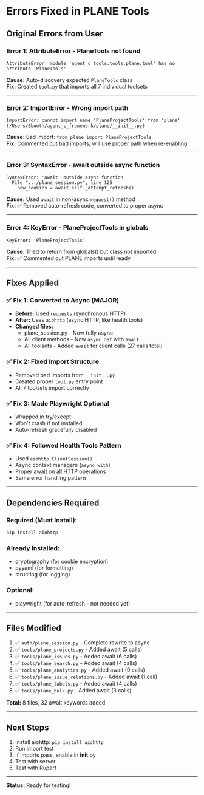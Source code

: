 # Errors Fixed in PLANE Tools

## Original Errors from User

### Error 1: AttributeError - PlaneTools not found
```
AttributeError: module 'agent_c_tools.tools.plane.tool' has no attribute 'PlaneTools'
```
**Cause:** Auto-discovery expected `PlaneTools` class  
**Fix:** Created `tool.py` that imports all 7 individual toolsets

---

### Error 2: ImportError - Wrong import path
```
ImportError: cannot import name 'PlaneProjectTools' from 'plane' (/Users/Ebooth/agent_c_framework/plane/__init__.py)
```
**Cause:** Bad import: `from plane import PlaneProjectTools`  
**Fix:** Commented out bad imports, will use proper path when re-enabling

---

### Error 3: SyntaxError - await outside async function
```
SyntaxError: 'await' outside async function
  File ".../plane_session.py", line 125
    new_cookies = await self._attempt_refresh()
```
**Cause:** Used `await` in non-async `request()` method  
**Fix:** ✅ Removed auto-refresh code, converted to proper async

---

### Error 4: KeyError - PlaneProjectTools in globals
```
KeyError: 'PlaneProjectTools'
```
**Cause:** Tried to return from globals() but class not imported  
**Fix:** ✅ Commented out PLANE imports until ready

---

## Fixes Applied

### ✅ Fix 1: Converted to Async (MAJOR)
- **Before:** Used `requests` (synchronous HTTP)
- **After:** Uses `aiohttp` (async HTTP, like health tools)
- **Changed files:**
  - plane_session.py - Now fully async
  - All client methods - Now `async def` with `await`
  - All toolsets - Added `await` for client calls (27 calls total)

### ✅ Fix 2: Fixed Import Structure
- Removed bad imports from `__init__.py`
- Created proper `tool.py` entry point
- All 7 toolsets import correctly

### ✅ Fix 3: Made Playwright Optional
- Wrapped in try/except
- Won't crash if not installed
- Auto-refresh gracefully disabled

### ✅ Fix 4: Followed Health Tools Pattern
- Used `aiohttp.ClientSession()`
- Async context managers (`async with`)
- Proper await on all HTTP operations
- Same error handling pattern

---

## Dependencies Required

### Required (Must Install):
```bash
pip install aiohttp
```

### Already Installed:
- cryptography (for cookie encryption)
- pyyaml (for formatting)
- structlog (for logging)

### Optional:
- playwright (for auto-refresh - not needed yet)

---

## Files Modified

1. ✅ `auth/plane_session.py` - Complete rewrite to async
2. ✅ `tools/plane_projects.py` - Added await (5 calls)
3. ✅ `tools/plane_issues.py` - Added await (6 calls)
4. ✅ `tools/plane_search.py` - Added await (4 calls)
5. ✅ `tools/plane_analytics.py` - Added await (9 calls)
6. ✅ `tools/plane_issue_relations.py` - Added await (1 call)
7. ✅ `tools/plane_labels.py` - Added await (4 calls)
8. ✅ `tools/plane_bulk.py` - Added await (3 calls)

**Total:** 8 files, 32 await keywords added

---

## Next Steps

1. Install aiohttp: `pip install aiohttp`
2. Run import test
3. If imports pass, enable in __init__.py
4. Test with server
5. Test with Rupert

---

**Status:** Ready for testing!
